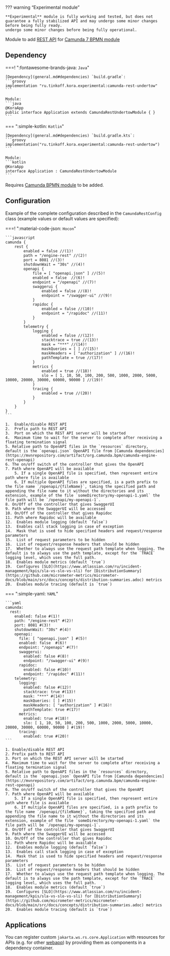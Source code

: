 ??? warning “Experimental module”

    **Experimental** module is fully working and tested, but does not guarantee a fully stabilized API and may undergo some minor changes before being fully ready.
    undergo some minor changes before being fully operational.

Module to add [REST API](https://docs.camunda.org/manual/7.21/reference/rest/overview/) for [Camunda 7 BPMN module](camunda7-bpmn.md)

## Dependency

===! ":fontawesome-brands-java: `Java`"

    [Dependency](general.md#dependencies) `build.gradle`:
    ```groovy
    implementation "ru.tinkoff.kora.experimental:camunda-rest-undertow"
    ```

    Module:
    ```java
    @KoraApp
    public interface Application extends CamundaRestUndertowModule { }
    ```

=== ":simple-kotlin: `Kotlin`"

    [Dependency](general.md#dependencies) `build.gradle.kts`:
    ```groovy
    implementation("ru.tinkoff.kora.experimental:camunda-rest-undertow")
    ```

    Module:
    ```kotlin
    @KoraApp
    interface Application : CamundaRestUndertowModule
    ```

Requires [Camunda BPMN module](camunda7-bpmn.md) to be added.

## Configuration

Example of the complete configuration described in the `CamundaRestConfig` class (example values or default values are specified):

===! ":material-code-json: `Hocon`"

    ```javascript
    camunda {
        rest {
            enabled = false //(1)!
            path = "/engine-rest" //(2)!
            port = 8081 //(3)!
            shutdownWait = "30s" //(4)!
            openapi {
                file = [ "openapi.json" ] //(5)!
                enabled = false  //(6)!
                endpoint = "/openapi" //(7)!
                swaggerui {
                    enabled = false //(8)!
                    endpoint = "/swagger-ui" //(9)!
                }
                rapidoc {
                    enabled = false //(10)!
                    endpoint = "/rapidoc" //(11)!
                }
            }
            telemetry {
                logging {
                    enabled = false //(12)!
                    stacktrace = true //(13)!
                    mask = "***" //(14)!
                    maskQueries = [ ] //(15)!
                    maskHeaders = [ "authorization" ] //(16)!
                    pathTemplate = true //(17)!
                }
                metrics {
                    enabled = true //(18)!
                    slo = [ 1, 10, 50, 100, 200, 500, 1000, 2000, 5000, 10000, 20000, 30000, 60000, 90000 ] //(19)!
                }
                tracing {
                    enabled = true //(20)!
                }
            }
        }
    }
    ```

    1.  Enable/disable REST API
    2.  Prefix path to REST API
    3.  Port on which the REST API server will be started
    4.  Maximum time to wait for the server to complete after receiving a floating termination signal
    5. Relative path to OpenAPI files in the `resources` directory, default is the `openapi.json` OpenAPI file from [Camunda dependencies](https://mvnrepository.com/artifact/org.camunda.bpm/camunda-engine-rest-openapi)
    6. The on/off switch of the controller that gives the OpenAPI
    7. Path where OpenAPI will be available
        5. If a single OpenAPI file is specified, then represent entire path where file is available
        6. If multiple OpenAPI files are specified, is a path prefix to the file name `/openapi/{fileName}`, taking the specified path and appending the file name to it without the directories and its extension, example of the file `someDirectory/my-openapi-1.yaml` the file path will be `/openapi/my-openapi-1`.
    8. On/Off of the controller that gives SwaggerUI
    9. Path where the SwaggerUI will be accessed
    10. On/Off of the controller that gives Rapidoc
    11. Path where Rapidoc will be available
    12.  Enables module logging (default `false`)
    13.  Enables call stack logging in case of exception
    14.  Mask that is used to hide specified headers and request/response parameters
    15.  List of request parameters to be hidden
    16.  List of request/response headers that should be hidden
    17.  Whether to always use the request path template when logging. The default is to always use the path template, except for the `TRACE` logging level, which uses the full path.
    18.  Enables module metrics (default `true`)
    19.  Configures [SLO](https://www.atlassian.com/ru/incident-management/kpis/sla-vs-slo-vs-sli) for [DistributionSummary](https://github.com/micrometer-metrics/micrometer-docs/blob/main/src/docs/concepts/distribution-summaries.adoc) metrics
    20.  Enables module tracing (default is `true`)

=== ":simple-yaml: `YAML`"

    ```yaml
    camunda:
      rest:
        enabled: false #(1)!
        path: "/engine-rest" #(2)!
        port: 8081 #(3)!
        shutdownWait: "30s" #(4)!
        openapi:
          file: [ "openapi.json" ] #(5)!
          enabled: false  #(6)!
          endpoint: "/openapi" #(7)!
          swaggerui:
            enabled: false #(8)!
            endpoint: "/swagger-ui" #(9)!
          rapidoc:
            enabled: false #(10)!
            endpoint: "/rapidoc" #(11)!
        telemetry:
          logging:
            enabled: false #(12)!
            stacktrace: true #(13)!
            mask: "***" #(14)!
            maskQueries: [ ] #(15)!
            maskHeaders: [ "authorization" ] #(16)!
            pathTemplate: true #(17)!
          metrics:
            enabled: true #(18)!
            slo: [ 1, 10, 50, 100, 200, 500, 1000, 2000, 5000, 10000, 20000, 30000, 60000, 90000 ] #(19)!
          tracing:
            enabled: true #(20)!
    ```

    1. Enable/disable REST API
    2. Prefix path to REST API
    3. Port on which the REST API server will be started
    4. Maximum time to wait for the server to complete after receiving a floating termination signal
    5. Relative path to OpenAPI files in the `resources` directory, default is the `openapi.json` OpenAPI file from [Camunda dependencies](https://mvnrepository.com/artifact/org.camunda.bpm/camunda-engine-rest-openapi)
    6. The on/off switch of the controller that gives the OpenAPI
    7. Path where OpenAPI will be available
        5. If a single OpenAPI file is specified, then represent entire path where file is available
        6. If multiple OpenAPI files are specified, is a path prefix to the file name `/openapi/{fileName}`, taking the specified path and appending the file name to it without the directories and its extension, example of the file `someDirectory/my-openapi-1.yaml` the file path will be `/openapi/my-openapi-1`.
    8. On/Off of the controller that gives SwaggerUI
    9. Path where the SwaggerUI will be accessed
    10. On/Off of the controller that gives Rapidoc
    11. Path where Rapidoc will be available
    12.  Enables module logging (default `false`)
    13.  Enables call stack logging in case of exception
    14.  Mask that is used to hide specified headers and request/response parameters
    15.  List of request parameters to be hidden
    16.  List of request/response headers that should be hidden
    17.  Whether to always use the request path template when logging. The default is to always use the path template, except for the `TRACE` logging level, which uses the full path.
    18.  Enables module metrics (default `true`)
    19.  Configures [SLO](https://www.atlassian.com/ru/incident-management/kpis/sla-vs-slo-vs-sli) for [DistributionSummary](https://github.com/micrometer-metrics/micrometer-docs/blob/main/src/docs/concepts/distribution-summaries.adoc) metrics
    20.  Enables module tracing (default is `true`)

## Applications

You can register custom `jakarta.ws.rs.core.Application` with resources for APIs (e.g. for other [webapp](https://docs.camunda.org/manual/7.21/webapps/)) by providing them as components in a dependency container.
